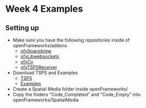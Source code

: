 Week 4 Examples
===========

Setting up
----------
* Make sure you have the following repositories inside of openFrameworks/addons
	* [ofxSpacebrew](https://github.com/labatrockwell/ofxSpacebrew)
	* [ofxLibwebsockets](https://github.com/labatrockwell/ofxLibwebsockets)
	* [ofxCv](https://github.com/kylemcdonald/ofxCv)
	* [ofxTSPSReceiver](https://github.com/labatrockwell/ofxTSPSReceiver)
* Download TSPS and Examples
	* [TSPS](http://sourceforge.net/projects/tsps/files/TSPS-1.3.4/tsps_mac_1.3.4.zip/download)
	* [Examples](http://sourceforge.net/projects/tsps/files/TSPS-1.3.4/examples_1.3.4.zip/download)
* Create a Spatial Media folder inside openFrameworks/
* Copy the folders "Code_Completed" and "Code_Empty" into openFrameworks/SpatialMedia
